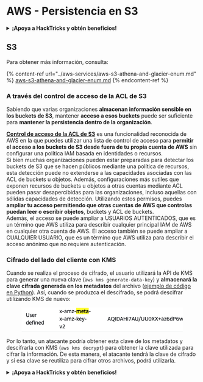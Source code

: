 # AWS - Persistencia en S3

<details>

<summary><strong>¡Apoya a HackTricks y obtén beneficios!</strong></summary>

* Si quieres ver a tu **empresa anunciada en HackTricks** o si quieres acceder a la **última versión de PEASS o descargar HackTricks en PDF**, consulta los [**PLANES DE SUSCRIPCIÓN**](https://github.com/sponsors/carlospolop).
* Obtén el [**merchandising oficial de PEASS y HackTricks**](https://peass.creator-spring.com)
* Descubre [**The PEASS Family**](https://opensea.io/collection/the-peass-family), nuestra colección exclusiva de [**NFTs**](https://opensea.io/collection/the-peass-family)
* **Únete al** 💬 [**grupo de Discord**](https://discord.gg/hRep4RUj7f) o al [**grupo de Telegram**](https://t.me/peass) o **sígueme** en **Twitter** 🐦 [**@carlospolopm**](https://twitter.com/carlospolopm).

* **Comparte tus trucos de hacking enviando PRs a los repositorios de** [**HackTricks**](https://github.com/carlospolop/hacktricks) y [**HackTricks Cloud**](https://github.com/carlospolop/hacktricks-cloud) en GitHub.

</details>

## S3

Para obtener más información, consulta:

{% content-ref url="../aws-services/aws-s3-athena-and-glacier-enum.md" %}
[aws-s3-athena-and-glacier-enum.md](../aws-services/aws-s3-athena-and-glacier-enum.md)
{% endcontent-ref %}

### A través del control de acceso de la ACL de S3

Sabiendo que varias organizaciones **almacenan información sensible en los buckets de S3**, mantener **acceso a esos buckets** puede ser suficiente para **mantener la persistencia dentro de la organización**.

[**Control de acceso de la ACL de S3**](https://docs.aws.amazon.com/AmazonS3/latest/userguide/acl-overview.html) es una funcionalidad reconocida de AWS en la que puedes utilizar una lista de control de acceso para **permitir el acceso a los buckets de S3 desde fuera de tu propia cuenta de AWS** sin configurar una política IAM basada en identidades o recursos.\
Si bien muchas organizaciones pueden estar preparadas para detectar los buckets de S3 que se hacen públicos mediante una política de recursos, esta detección puede no extenderse a las capacidades asociadas con las ACL de buckets u objetos. Además, configuraciones más sutiles que exponen recursos de buckets u objetos a otras cuentas mediante ACL pueden pasar desapercibidas para las organizaciones, incluso aquellas con sólidas capacidades de detección. Utilizando estos permisos, puedes **ampliar tu acceso permitiendo que otras cuentas de AWS que controlas puedan leer o escribir objetos**, buckets y ACL de buckets.\
Además, el acceso se puede ampliar a USUARIOS AUTENTICADOS, que es un término que AWS utiliza para describir cualquier principal IAM de AWS en cualquier otra cuenta de AWS. El acceso también se puede ampliar a CUALQUIER USUARIO, que es un término que AWS utiliza para describir el acceso anónimo que no requiere autenticación.

### Cifrado del lado del cliente con KMS

Cuando se realiza el proceso de cifrado, el usuario utilizará la API de KMS para generar una nueva clave (`aws kms generate-data-key`) y **almacenará la clave cifrada generada en los metadatos** del archivo ([ejemplo de código en Python](https://aioboto3.readthedocs.io/en/latest/cse.html#how-it-works-kms-managed-keys)). Así, cuando se produzca el descifrado, se podrá descifrar utilizando KMS de nuevo:&#x20;

<figure><img src="../../../.gitbook/assets/image (1) (1) (1).png" alt=""><figcaption></figcaption></figure>

Por lo tanto, un atacante podría obtener esta clave de los metadatos y descifrarla con KMS (`aws kms decrypt`) para obtener la clave utilizada para cifrar la información. De esta manera, el atacante tendrá la clave de cifrado y si esa clave se reutiliza para cifrar otros archivos, podrá utilizarla. 

<details>

<summary><strong>¡Apoya a HackTricks y obtén beneficios!</strong></summary>

* Si quieres ver a tu **empresa anunciada en HackTricks** o si quieres acceder a la **última versión de PEASS o descargar HackTricks en PDF**, consulta los [**PLANES DE SUSCRIPCIÓN**](https://github.com/sponsors/carlospolop).
* Obtén el [**merchandising oficial de PEASS y HackTricks**](https://peass.creator-spring.com)
* Descubre [**The PEASS Family**](https://opensea.io/collection/the-peass-family), nuestra colección exclusiva de [**NFTs**](https://opensea.io/collection/the-peass-family)
* **Únete al** 💬 [**grupo de Discord**](https://discord.gg/hRep4RUj7f) o al [**grupo de Telegram**](https://t.me/peass) o **sígueme** en **Twitter** 🐦 [**@carlospolopm**](https://twitter.com/carlospolopm).

* **Comparte tus trucos de hacking enviando PRs a los repositorios de** [**HackTricks**](https://github.com/carlospolop/hacktricks) y [**HackTricks Cloud**](https://github.com/carlospolop/hacktricks-cloud) en GitHub.

</details>
